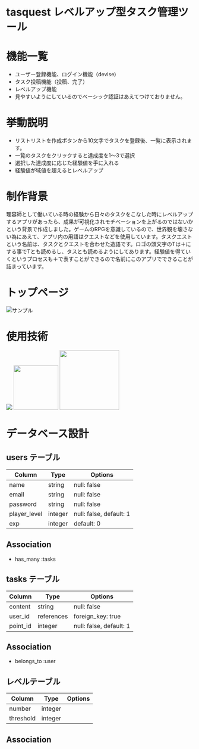 # tasquest レベルアップ型タスク管理ツール 


# 機能一覧

- ユーザー登録機能、ログイン機能（devise)
- タスク投稿機能（投稿、完了）
- レベルアップ機能
- 見やすいようにしているのでベーシック認証はあえてつけておりません。


# 挙動説明

- リストリストを作成ボタンから10文字でタスクを登録後、一覧に表示されます。
- 一覧のタスクをクリックすると達成度を1〜3で選択
- 選択した達成度に応じた経験値を手に入れる
- 経験値が域値を超えるとレベルアップ


# 制作背景
理容師として働いている時の経験から日々のタスクをこなした時にレベルアップするアプリがあったら、成果が可視化されモチベーションを上がるのではないかという背景で作成しました。ゲームのRPGを意識しているので、世界観を壊さない為にあえて、アプリ内の用語はクエストなどを使用しています。タスクエストという名前は、タスクとクエストを合わせた造語です。ロゴの頭文字のTは＋にする事でTとも読めるし、タスとも読めるようにしてあります。経験値を得ていくというプロセスも＋で表すことができるので名前にこのアプリでできることが詰まっています。



# トップページ
![サンプル](https://user-images.githubusercontent.com/69668590/96103252-70ba0800-0f12-11eb-8196-88edd73de4f2.png)


# 使用技術

<p text-align="center">
<img src="https://user-images.githubusercontent.com/69668590/95661785-09483500-0b6d-11eb-8dcb-fea9eb23011a.png" >

<img src="https://user-images.githubusercontent.com/69668590/95662341-44e4fe00-0b71-11eb-88d3-bddcc2437431.jpg" height="120px;" >

<img src="https://user-images.githubusercontent.com/69668590/95669153-353cd800-0bb8-11eb-883c-aac159f1a3b8.jpeg" height="160px;" >
</p>



# データベース設計

## users テーブル

| Column       | Type       | Options                 |
| ------------ | ---------- | ----------------------- |
| name         | string     | null: false             |
| email        | string     | null: false             |
| password     | string     | null: false             |
| player_level | integer    | null: false, default: 1 |
| exp          | integer    | default: 0              |

## Association

- has_many :tasks



## tasks テーブル

| Column     | Type       | Options                        |
| -----------| ---------- | ------------------------------ |
| content    | string     | null: false                    |
| user_id    | references | foreign_key: true              |
| point_id   | integer    | null: false, default: 1        |

## Association

- belongs_to :user


## レベルテーブル

| Column    | Type       | Options                        |
| --------- | ---------- | ------------------------------ |
| number    | integer    |                                |
| threshold | integer    |                                |

## Association 




